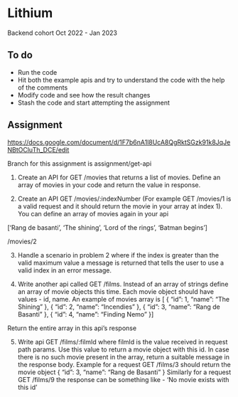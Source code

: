 # Lithium
Backend cohort Oct 2022 - Jan 2023

## To do
- Run the code
- Hit both the example apis and try to understand the code with the help of the comments
- Modify code and see how the result changes
- Stash the code and start attempting the assignment

## Assignment
https://docs.google.com/document/d/1F7b6nA1l8UcA8QgRktSGzk91k8JqJeNBtOCluTh_DCE/edit

Branch for this assignment is assignment/get-api

1.	Create an API for GET /movies that returns a list of movies. Define an array of movies in your code and return the value in response.
	
2.	Create an API GET /movies/:indexNumber (For example GET /movies/1 is a valid request and it should return the movie in your array at index 1). You can define an array of movies again in your api


[‘Rang de basanti’, ‘The shining’, ‘Lord of the rings’, ‘Batman begins’]

/movies/2


3.	Handle a scenario in problem 2 where if the index is greater than the valid maximum value a message is returned that tells the user to use a valid index in an error message.

4.	Write another api called GET /films. Instead of an array of strings define an array of movie objects this time. Each movie object should have values - id, name. An example of movies array is 
[ {
 “id”: 1,
 “name”: “The Shining”
}, {
 “id”: 2,
 “name”: “Incendies”
}, {
 “id”: 3,
 “name”: “Rang de Basanti”
}, {
 “id”: 4,
 “name”: “Finding Nemo”
}]

Return the entire array in this api’s response


5.	Write api GET /films/:filmId where filmId is the value received in request path params. Use this value to return a movie object with this id. In case there is no such movie present in the array, return a suitable message in the response body. Example for a request GET /films/3 should return the movie object 
{
 “id”: 3,
 “name”: “Rang de Basanti”
}
Similarly for a request GET /films/9 the response can be something like - ‘No movie exists with this id’


